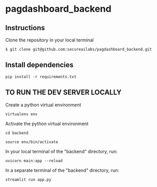 # pagdashboard_backend

## Instructions
Clone the repository in your local terminal 
    
    $ git clone git@github.com:secureailabs/pagdashboard_backend.git

## Install dependencies 
    pip install -r requirements.txt

## TO RUN THE DEV SERVER LOCALLY
Create a python virtual environment
    
    virtualenv env 
    
Activate the python virtual environment
    
    cd backend
    
    source env/bin/activate

In your local terminal of the "backend" directory, run:

    uvicorn main:app --reload


In a separate terminal of the "backend" directory, run: 
    
    streamlit run app.py